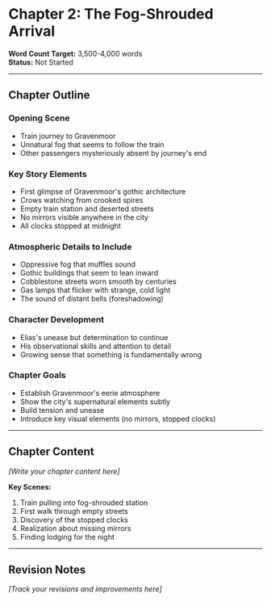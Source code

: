 # Chapter 2: The Fog-Shrouded Arrival

**Word Count Target:** 3,500-4,000 words  
**Status:** Not Started  

---

## Chapter Outline

### Opening Scene
- Train journey to Gravenmoor
- Unnatural fog that seems to follow the train
- Other passengers mysteriously absent by journey's end

### Key Story Elements
- First glimpse of Gravenmoor's gothic architecture
- Crows watching from crooked spires
- Empty train station and deserted streets
- No mirrors visible anywhere in the city
- All clocks stopped at midnight

### Atmospheric Details to Include
- Oppressive fog that muffles sound
- Gothic buildings that seem to lean inward
- Cobblestone streets worn smooth by centuries
- Gas lamps that flicker with strange, cold light
- The sound of distant bells (foreshadowing)

### Character Development
- Elias's unease but determination to continue
- His observational skills and attention to detail
- Growing sense that something is fundamentally wrong

### Chapter Goals
- Establish Gravenmoor's eerie atmosphere
- Show the city's supernatural elements subtly
- Build tension and unease
- Introduce key visual elements (no mirrors, stopped clocks)

---

## Chapter Content

*[Write your chapter content here]*

**Key Scenes:**
1. Train pulling into fog-shrouded station
2. First walk through empty streets
3. Discovery of the stopped clocks
4. Realization about missing mirrors
5. Finding lodging for the night

---

## Revision Notes

*[Track your revisions and improvements here]*